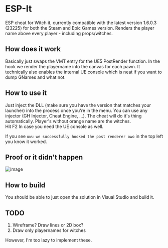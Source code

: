# ESP-It
ESP cheat for Witch it, currently compatible with the latest version 1.6.0.3 (23225) for both the Steam and Epic Games version. Renders the player name above every player - including props/witches.

## How does it work
Basically just swaps the VMT entry for the UE5 PostRender function. In the hook we render the playername into the canvas for each pawn. It technically also enables the internal UE console which is neat if you want to dump GNames and what not.

## How to use it
Just inject the DLL (make sure you have the version that matches your launcher) into the process once you're in the menu. You can use any injector (GH Injector, Cheat Engine, ...). The cheat will do it's thing automatically. Player's without orange name are the witches.  
Hit F2 In case you need the UE console as well.  

If you see `uwu we successfully hooked the post renderer owo` in the top left you know it worked.

## Proof or it didn't happen
![image](https://github.com/ioncodes/ESP-It/assets/18533297/f598b0cc-d3cf-400c-8852-5f86054bc57f)

## How to build
You should be able to just open the solution in Visual Studio and build it.

## TODO
1. Wireframe? Draw lines or 2D box?
2. Draw only playernames for witches

However, I'm too lazy to implement these.
